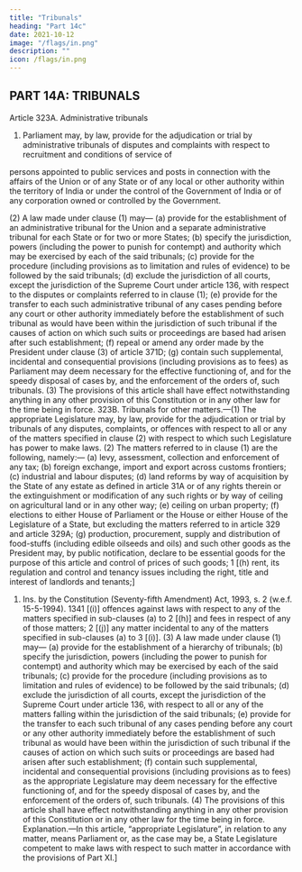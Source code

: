 ```yaml
---
title: "Tribunals"
heading: "Part 14c"
date: 2021-10-12
image: "/flags/in.png"
description: ""
icon: /flags/in.png
---
```



## PART 14A: TRIBUNALS

Article 323A. Administrative tribunals

1) Parliament may, by law, provide for the adjudication or trial by
administrative tribunals of disputes and complaints with respect to recruitment and conditions of service of
<!-- 1. The words “or Rajpramukh” omitted by the Constitution (Seventh Amendment) Act, 1956, s. 29 and Sch. (w.e.f. 1-11-1956).
2 The words “or Rajpramukh, as the case may be” omitted by ibid.
3. Ins. by the Constitution (Forty-second Amendment) Act, 1976, s. 46 (w.e.f. 3-1-1977). -->

persons appointed to public services and posts in connection with the affairs of the Union or of any State
or of any local or other authority within the territory of India or under the control of the Government of
India or of any corporation owned or controlled by the Government.

(2) A law made under clause (1) may—
(a) provide for the establishment of an administrative tribunal for the Union and a separate
administrative tribunal for each State or for two or more States;
(b) specify the jurisdiction, powers (including the power to punish for contempt) and authority
which may be exercised by each of the said tribunals;
(c) provide for the procedure (including provisions as to limitation and rules of evidence) to be
followed by the said tribunals;
(d) exclude the jurisdiction of all courts, except the jurisdiction of the Supreme Court under article
136, with respect to the disputes or complaints referred to in clause (1);
(e) provide for the transfer to each such administrative tribunal of any cases pending before any
court or other authority immediately before the establishment of such tribunal as would have been
within the jurisdiction of such tribunal if the causes of action on which such suits or proceedings are
based had arisen after such establishment;
(f) repeal or amend any order made by the President under clause (3) of article 371D;
(g) contain such supplemental, incidental and consequential provisions (including provisions as to
fees) as Parliament may deem necessary for the effective functioning of, and for the speedy disposal of
cases by, and the enforcement of the orders of, such tribunals.
(3) The provisions of this article shall have effect notwithstanding anything in any other provision of
this Constitution or in any other law for the time being in force.
323B. Tribunals for other matters.—(1) The appropriate Legislature may, by law, provide for the
adjudication or trial by tribunals of any disputes, complaints, or offences with respect to all or any of the
matters specified in clause (2) with respect to which such Legislature has power to make laws.
(2) The matters referred to in clause (1) are the following, namely:—
(a) levy, assessment, collection and enforcement of any tax;
(b) foreign exchange, import and export across customs frontiers;
(c) industrial and labour disputes;
(d) land reforms by way of acquisition by the State of any estate as defined in article 31A or of any
rights therein or the extinguishment or modification of any such rights or by way of ceiling on
agricultural land or in any other way;
(e) ceiling on urban property;
(f) elections to either House of Parliament or the House or either House of the Legislature of a State,
but excluding the matters referred to in article 329 and article 329A;
(g) production, procurement, supply and distribution of food-stuffs (including edible oilseeds and
oils) and such other goods as the President may, by public notification, declare to be essential goods
for the purpose of this article and control of prices of such goods;
1
[(h) rent, its regulation and control and tenancy issues including the right, title and interest of
landlords and tenants;]
1. Ins. by the Constitution (Seventy-fifth Amendment) Act, 1993, s. 2 (w.e.f. 15-5-1994).
1341
[(i)] offences against laws with respect to any of the matters specified in sub-clauses (a) to 2 [(h)]
and fees in respect of any of those matters;
2
[(j)] any matter incidental to any of the matters specified in sub-clauses (a) to 3 [(i)].
(3) A law made under clause (1) may—
(a) provide for the establishment of a hierarchy of tribunals;
(b) specify the jurisdiction, powers (including the power to punish for contempt) and authority
which may be exercised by each of the said tribunals;
(c) provide for the procedure (including provisions as to limitation and rules of evidence) to be
followed by the said tribunals;
(d) exclude the jurisdiction of all courts, except the jurisdiction of the Supreme Court under article
136, with respect to all or any of the matters falling within the jurisdiction of the said tribunals;
(e) provide for the transfer to each such tribunal of any cases pending before any court or any other
authority immediately before the establishment of such tribunal as would have been within the
jurisdiction of such tribunal if the causes of action on which such suits or proceedings are based had
arisen after such establishment;
(f) contain such supplemental, incidental and consequential provisions (including provisions as to
fees) as the appropriate Legislature may deem necessary for the effective functioning of, and for the
speedy disposal of cases by, and the enforcement of the orders of, such tribunals.
(4) The provisions of this article shall have effect notwithstanding anything in any other provision of
this Constitution or in any other law for the time being in force.
Explanation.—In this article, “appropriate Legislature”, in relation to any matter, means Parliament or,
as the case may be, a State Legislature competent to make laws with respect to such matter in accordance
with the provisions of Part XI.]

